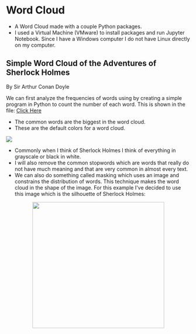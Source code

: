 # Word Cloud
* A Word Cloud made with a couple Python packages.  
* I used a Virtual Machine (VMware) to install packages and run Jupyter Notebook.  Since I have a Windows computer I do not have Linux directly on my computer.   

## Simple Word Cloud of the Adventures of Sherlock Holmes 
By Sir Arthur Conan Doyle

We can first analyze the frequencies of words using by creating a simple program in Python to count the number of each word.  This is shown in the file: [Click Here](https://github.com/sitarobinson/Word-Cloud/blob/master/The%20Adventures%20of%20Sherlock%20Holmes%20Frequency%20Counter.ipynb)


* The common words are the biggest in the word cloud.  
* These are the default colors for a word cloud.

![](https://github.com/sitarobinson/Word-Cloud/blob/master/word%20cloud%20unmasked%20default%20colors.png)

* Commonly when I think of Sherlock Holmes I think of everything in grayscale or black in white.  
* I will also remove the common stopwords which are words that really do not have much meaning and that are very common in almost every text.   
* We can also do something called masking which uses an image and constrains the distribution of words.  This technique makes the word cloud in the shape of the image.  For this example I've decided to use this image which is the silhouette of Sherlock Holmes: 

<p align="center"><img src="https://github.com/sitarobinson/Word-Cloud/blob/master/sherlock.jpg" width="360" height="345"></p>
